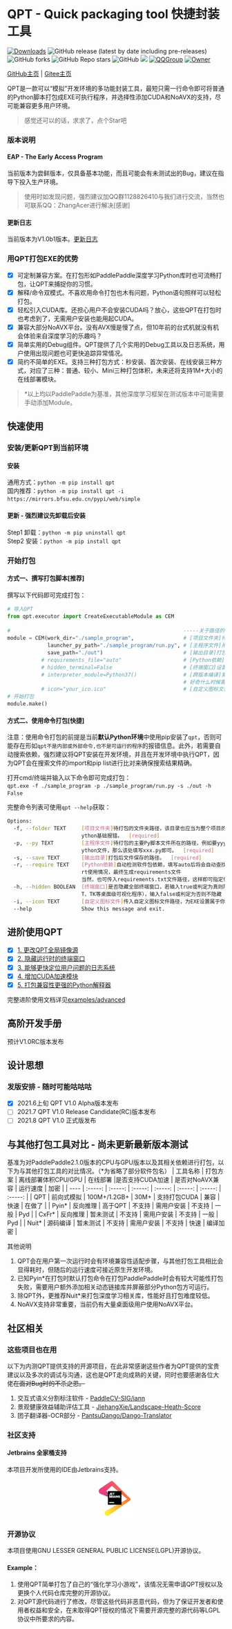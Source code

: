 # QPT - Quick packaging tool 快捷封装工具
[![Downloads](https://static.pepy.tech/personalized-badge/qpt?period=total&units=international_system&left_color=grey&right_color=orange&left_text=Pypi%20User)](https://pepy.tech/project/qpt)
![GitHub release (latest by date including pre-releases)](https://img.shields.io/github/v/release/GT-ZhangAcer/QPT?include_prereleases)
![GitHub forks](https://img.shields.io/github/forks/GT-ZhangAcer/QPT)
![GitHub Repo stars](https://img.shields.io/github/stars/GT-ZhangAcer/QPT)
![GitHub](https://img.shields.io/github/license/GT-ZhangAcer/QPT)
![](https://img.shields.io/badge/%E6%B7%B1%E5%BA%A6%E9%80%82%E9%85%8D-Win7+-9cf)
[![QQGroup](https://img.shields.io/badge/QQ群-1128826410-9cf?logo=tencent-qq&logoColor=000&logoWidth=15)](https://jq.qq.com/?_wv=1027&k=49HB5ymm)
[![Owner](https://img.shields.io/badge/负责人-GT_ZhangAcer-9cf)](https://github.com/GT-ZhangAcer)

[GitHub主页](https://github.com/GT-ZhangAcer/QPT) | [Gitee主页](https://gitee.com/GT-zhangacer/QPT)

QPT是一款可以“模拟”开发环境的多功能封装工具，最短只需一行命令即可将普通的Python脚本打包成EXE可执行程序，并选择性添加CUDA和NoAVX的支持，尽可能兼容更多用户环境。 

> 感觉还可以的话，求求了，点个Star吧

### 版本说明
#### EAP - The Early Access Program
当前版本为尝鲜版本，仅具备基本功能，而且可能会有未测试出的Bug，建议在指导下投入生产环境。  
> 使用时如发现问题，强烈建议加QQ群1128826410与我们进行交流，当然也可联系QQ：ZhangAcer进行解决[感谢] 

#### 更新日志
当前版本为V1.0b1版本。[更新日志](RELEASE.MD)

### 用QPT打包EXE的优势
- [x] 可定制兼容方案。在打包形如PaddlePaddle深度学习Python库时也可流畅打包，让QPT来捕捉你的习惯。
- [x] 解释/命令双模式。不喜欢用命令打包也木有问题，Python语句照样可以轻松打包。
- [x] 轻松引入CUDA库。还担心用户不会安装CUDA吗？放心，这些QPT在打包时也考虑到了，无需用户安装也能用起CUDA。
- [x] 兼容大部分NoAVX平台。没有AVX慢是慢了点，但10年前的台式机就没有机会体验来自深度学习的乐趣吗？
- [x] 简单实用的Debug组件。QPT提供了几个实用的Debug工具以及日志系统，用户使用出现问题也可更快追踪异常情况。
- [x] 简约不简单的EXE。支持三种打包方式：秒安装、首次安装、在线安装三种方式，对应了三种：普通、较小、Mini三种打包体积，未来还将支持1M+大小的在线部署模块。

> *以上均以PaddlePaddle为基准，其他深度学习框架在测试版本中可能需要手动添加Module。

## 快速使用
### 安装/更新QPT到当前环境
#### 安装
通用方式：`python -m pip install qpt`  
国内推荐：`python -m pip install qpt -i https://mirrors.bfsu.edu.cn/pypi/web/simple`
#### 更新 - 强烈建议先卸载后安装
Step1 卸载：`python -m pip uninstall qpt`  
Step2 安装：`python -m pip install qpt`
### 开始打包

#### 方式一、撰写打包脚本[推荐]
撰写以下代码即可完成打包：  
```python
# 导入QPT
from qpt.executor import CreateExecutableModule as CEM

#                                                        -----关于路径的部分，强烈建议使用绝对路径避免出现问题-----
module = CEM(work_dir="./sample_program",                # [项目文件夹]待打包的目录，并且该目录下需要有↓下方提到的py文件
             launcher_py_path="./sample_program/run.py", # [主程序文件]用户启动EXE文件后，QPT要执行的py文件
             save_path="./out")                          # [输出目录]打包后相关文件的输出目录
           # requirements_file="auto"                    # [Python依赖]此处可填入依赖文件路径，也可设置为auto自动搜索依赖
           # hidden_terminal=False                       # [终端窗口]设置为True后，运行时将不会展示黑色终端窗口  
           # interpreter_module=Python37()               # [跨版本编译]需要预先from qpt.modules.python_env import Python37
                                                         # 好奇什么时候需要跨版本编译？可参考下方"进阶使用QPT"一节的《打包兼容性更强的Python解释器》
           # icon="your_ico.ico"                         # [自定义图标文件]支持将exe文件设置为ico/JPG/PNG等格式的自定义图标
# 开始打包
module.make()
```
#### 方式二、使用命令打包[快捷]
注意：使用命令打包的前提是当前**默认Python环境**中使用pip安装了`qpt`，否则可能存在形如`qpt不是内部或外部命令,也不是可运行的程序`的报错信息。此外，若需要自动搜索依赖，强烈建议将QPT安装在开发环境，并且在开发环境中执行QPT，因为QPT会在搜索文件的import和pip list进行比对来确保搜索结果精确。  

打开cmd/终端并输入以下命令即可完成打包：  
`qpt.exe -f ./sample_program -p ./sample_program/run.py -s ./out -h False`  

完整命令列表可使用`qpt --help`获取：
```bash
Options:
  -f, --folder TEXT     [项目文件夹]待打包的文件夹路径，该目录也应当为整个项目的根目录或工作目录，否则可能会导致出现找不到模块等P
                        ython基础报错。  [required]
  -p, --py TEXT         [主程序文件]待打包的主要Py脚本文件所在的路径，例如要yyy/xxx.py中xxx.py是需要打包的主要P
                        ython文件，那么该处填写xxx.py即可。  [required]
  -s, --save TEXT       [输出目录]打包后文件保存的路径。  [required]
  -r, --require TEXT    [Python依赖]自动检测软件包依赖，填写auto后将会自动查找待打包的文件夹路径中所有py文件的impo
                        rt使用情况，最终生成requirements文件
                        当然，也可传入requirements.txt文件路径，这样即可指定依赖列表进行安装。
  -h, --hidden BOOLEAN  [终端窗口]是否隐藏全部终端窗口，若输入true或判定为真则隐藏全部Terminal窗口（适用于使用了PyQ
                        T、TK等桌面级可视化程序），输入false或判定为否则不隐藏（适用于Console & 终端程序）。
  -i, --icon TEXT       [自定义图标文件]传入自定义图标文件路径，为EXE设置属于你的图标样式。
  --help                Show this message and exit.
```

## 进阶使用QPT
- [x] [1. 更改QPT全局镜像源](examples/advanced/更换镜像源.md)
- [x] [2. 隐藏运行时的终端窗口](examples/advanced/隐藏控制台窗口.md)
- [x] [3. 能够更快定位用户问题的日志系统](examples/advanced/收集用于Debug的用户日志.md)
- [x] [4. 增加CUDA加速模块](examples/advanced/增加CUDA的支持.md)
- [x] [5. 打包兼容性更强的Python解释器](examples/advanced/打包兼容性更强的Python解释器.md)

完整进阶使用文档详见[examples/advanced](examples/advanced)
## 高阶开发手册
预计V1.0RC版本发布
## 设计思想  


### 发版安排 - 随时可能咕咕咕
- [x] 2021.6上旬    QPT V1.0 Alpha版本发布  
- [ ] 2021.7       QPT V1.0 Release Candidate(RC)版本发布  
- [ ] 2021.8       QPT V1.0 正式版发布  

## 与其他打包工具对比 - 尚未更新最新版本测试
基准为对PaddlePaddle2.1.0版本的CPU与GPU版本以及其相关依赖进行打包，以下为与其他打包工具的对比情况。（\*为省略了部分软件包名）
| 工具名称 | 打包方案 | 离线部署体积CPU/GPU |  在线部署 |是否支持CUDA加速 | 是否对NoAVX兼容 | 运行速度 | 加密 |
|  ----  | :-----: | :-----: | :-----: | :-----: | :-----: | :-----: | :-----: |
| QPT  | 前向式模拟   | 100M+/1.2GB+ | 30M+ | 支持打包CUDA | 兼容 | 快速 | 在做了 |
| Pyin*  | 反向推理 | 高于QPT | 不支持 | 需用户安装 | 不支持 | 一般 | Pyd |
| CxFr*  | 反向推理 | 暂未测试 | 不支持 | 需用户安装 | 不支持 | 一般 | Pyd |
| Nuit*  | 源码编译 | 暂未测试 | 不支持 | 需用户安装 | 不支持 | 快速 | 编译加密 |

其他说明
1. QPT会在用户第一次运行时会有环境兼容性适配步骤，与其他打包工具相比会显得耗时，但随后的运行速度可接近原生开发环境。
2. 已知Pyin\*在打包时默认打包命令在打包PaddlePaddle时会有较大可能性打包失败，需要用户额外添加相关动态链接库并屏蔽部分Python包方可运行。
3. 除QPT外，更推荐Nuit\*来打包深度学习相关库，性能好且打包难度较低。
4. NoAVX支持非常重要，当前仍有大量桌面级用户使用NoAVX平台。

## 社区相关
### 这些项目也在用
以下为内测QPT提供支持的开源项目，在此非常感谢这些作者为QPT提供的宝贵建议以及多次的调试与沟通，这也是QPT走向成熟的关键，同时也要感谢各位大佬~~在面对Bug时的不杀之恩。~~  
1. 交互式语义分割标注软件 - [PaddleCV-SIG/iann](https://github.com/PaddleCV-SIG/iann)
2. 景观健康效益辅助评估工具 - [JiehangXie/Landscape-Heath-Score](https://github.com/JiehangXie/Landscape-Heath-Score)
3. 团子翻译器-OCR部分 - [PantsuDango/Dango-Translator](https://github.com/PantsuDango/Dango-Translator)

### 社区支持

#### Jetbrains 全家桶支持
本项目开发所使用的IDE由Jetbrains支持。
<div align=center><img alt="https://jb.gg/OpenSource" src="ext/img/jetbrains.png" width="80" /></div>


### 开源协议
本项目使用GNU LESSER GENERAL PUBLIC LICENSE(LGPL)开源协议。  
#### Example：
1. 使用QPT简单打包了自己的“强化学习小游戏”，该情况无需申请QPT授权以及更换个人代码仓库完整的开源协议。   
2. 对QPT源代码进行了修改，尽管这些代码非恶意代码，但为了保证开发者和使用者权益和安全，在未取得QPT授权的情况下需要开源完整的源代码等LGPL协议中所要求的内容。

